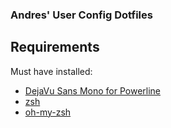 ### Andres' User Config Dotfiles

## Requirements
Must have installed:
- [DejaVu Sans Mono for Powerline](https://github.com/powerline/fonts/tree/master/DejaVuSansMono)
- [zsh](https://github.com/robbyrussell/oh-my-zsh/wiki/Installing-ZSH)
- [oh-my-zsh](https://github.com/robbyrussell/oh-my-zsh)

